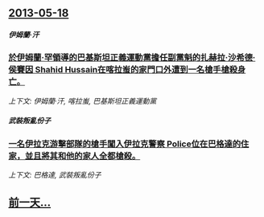 ## [2013-05-18](/news/2013/05/18/index.md)

##### 伊姆蘭·汗
### [ 於伊姆蘭·罕領導的巴基斯坦正義運動黨擔任副黨魁的扎赫拉·沙希德·侯賽因 Shahid Hussain在喀拉蚩的家門口外遭到一名槍手槍殺身亡。](/news/2013/05/18/於伊姆蘭-罕領導的巴基斯坦正義運動黨擔任副黨魁的扎赫拉-沙希德-侯賽因-Shahid-Hussain在喀拉蚩的家門口外.md)
_上下文: 伊姆蘭·汗, 喀拉蚩, 巴基斯坦正義運動黨_

##### 武裝叛亂份子
### [ 一名伊拉克游擊部隊的槍手闖入伊拉克警察 Police位在巴格達的住家，並且將其和他的家人全都槍殺。](/news/2013/05/18/一名伊拉克游擊部隊的槍手闖入伊拉克警察-Police位在巴格達的住家-並且將其和他的家人全都槍殺.md)
_上下文: 巴格達, 武裝叛亂份子_

## [前一天...](/news/2013/05/11/index.md)

